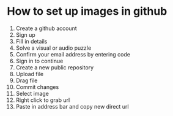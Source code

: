 # How to set up images in github

1. Create a github account
2. Sign up
3. Fill in details
4. Solve a visual or audio puzzle
5. Confirm your email address by entering code
6. Sign in to continue
7. Create a new public repository
8. Upload file
9. Drag file
10. Commit changes
11. Select image
12. Right click to grab url
13. Paste in address bar and copy new direct url
